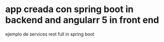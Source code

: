 # app creada con spring boot in backend and angularr 5 in front end 
ejemplo de services rest full  in spring boot
